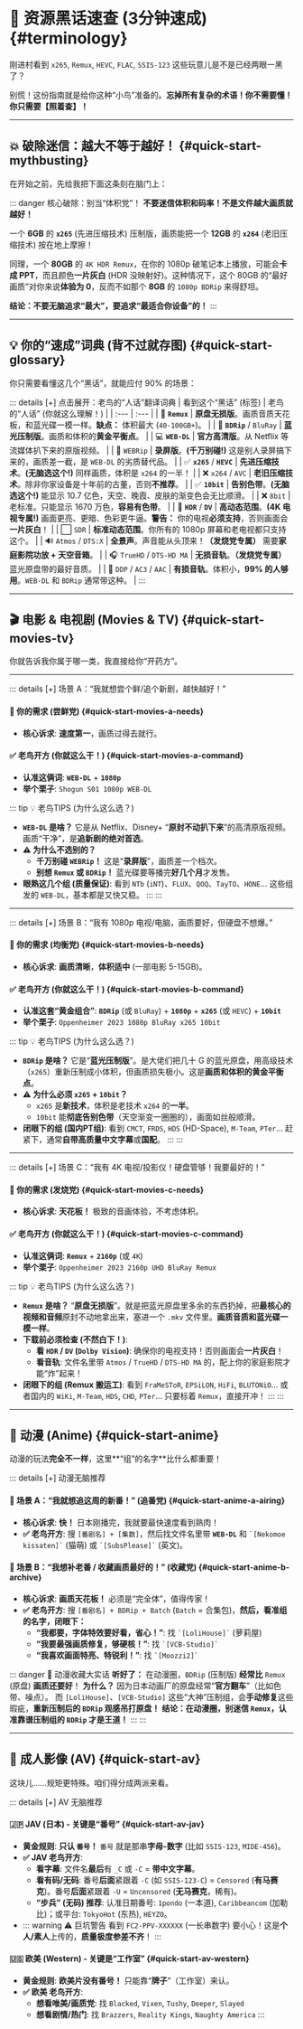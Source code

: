 # 💬 资源黑话速查 (3分钟速成) {#terminology}

刚进村看到 `x265`, `Remux`, `HEVC`, `FLAC`, `SSIS-123` 这些玩意儿是不是已经两眼一黑了？

别慌！这份指南就是给你这种“小鸟”准备的。**忘掉所有复杂的术语！你不需要懂！你只需要【照着查】！**

---

## 💥 破除迷信：越大不等于越好！ {#quick-start-mythbusting}

在开始之前，先给我把下面这条刻在脑门上：

::: danger 核心破除：别当“体积党”！
**不要迷信体积和码率！不是文件越大画质就越好！**

一个 **6GB** 的 **`x265`** (先进压缩技术) 压制版，画质能把一个 **12GB** 的 **`x264`** (老旧压缩技术) 按在地上摩擦！

同理，一个 **80GB** 的 `4K HDR Remux`，在你的 1080p 破笔记本上播放，可能会**卡成 PPT**，而且颜色**一片灰白** (HDR 没映射好)。这种情况下，这个 80GB 的“最好画质”对你来说**体验为 0**，反而不如那个 **8GB** 的 `1080p BDRip` 来得舒坦。

**结论：不要无脑追求“最大”，要追求“最适合你设备”的！**
:::

---

## 💡 你的“速成”词典 (背不过就存图) {#quick-start-glossary}

你只需要看懂这几个“黑话”，就能应付 90% 的场景：

::: details [+] 点击展开：老鸟的“人话”翻译词典
| 看到这个“黑话” (标签) | 老鸟的“人话” (你就这么理解！) |
| :--- | :--- |
| 💎 **`Remux`** | **原盘无损版**。画质音质天花板，和蓝光碟一模一样。**缺点：** 体积最大 (`40-100GB+`)。 |
| 📀 **`BDRip`** / `BluRay` | **蓝光压制版**。画质和体积的**黄金平衡点**。 |
| 💻 **`WEB-DL`** | **官方高清版**。从 Netflix 等流媒体扒下来的原版视频。 |
| 💩 `WEBRip` | **录屏版**。**(千万别碰!)** 这是别人录屏搞下来的，画质差一截，是 `WEB-DL` 的劣质替代品。 |
| ✅ **`x265`** / **`HEVC`** | **先进压缩技术**。**(无脑选这个!)** 同样画质，体积是 `x264` 的一半！ |
| ❌ `x264` / `AVC` | **老旧压缩技术**。除非你家设备是十年前的古董，否则**不推荐**。 |
| ✅ **`10bit`** | **告别色带**。**(无脑选这个!)** 能显示 10.7 亿色，天空、晚霞、皮肤的渐变色会无比顺滑。 |
| ❌ `8bit` | 老标准。只能显示 1670 万色，**容易有色带**。 |
| 🌈 **`HDR`** / **`DV`** | **高动态范围**。**(4K 电视专属!)** 画面更亮、更暗、色彩更牛逼。**警告：** 你的电视**必须支持**，否则画面会**一片灰白**！ |
| ⬜️ `SDR` | **标准动态范围**。你所有的 1080p 屏幕和老电视都只支持这个。 |
| 🔊 `Atmos` / `DTS:X` | **全景声**。声音能从头顶来！**（发烧党专属）** 需要**家庭影院功放 + 天空音箱**。 |
| 🎧 `TrueHD` / `DTS-HD MA` | **无损音轨**。**（发烧党专属）** 蓝光原盘带的最好音质。 |
| 🎵 `DDP` / `AC3` / `AAC` | **有损音轨**。体积小，**99% 的人够用**。`WEB-DL` 和 `BDRip` 通常带这种。 |
:::

---
## 🎬 电影 & 电视剧 (Movies & TV) {#quick-start-movies-tv}

你就告诉我你属于哪一类，我直接给你“开药方”。

---

::: details [+] 场景 A：“我就想尝个鲜/追个新剧，越快越好！”
#### 🎯 你的需求 (尝鲜党) {#quick-start-movies-a-needs}
* **核心诉求**: **速度第一**，画质过得去就行。

#### ✅ 老鸟开方 (你就这么干！) {#quick-start-movies-a-command}
* **认准这俩词**: **`WEB-DL`** + **`1080p`**
* **举个栗子**: `Shogun S01 1080p WEB-DL`

::: tip 💡 老鸟TIPS (为什么这么选？)
* **`WEB-DL` 是啥？** 它是从 Netflix、Disney+ “**原封不动扒下来**”的高清原版视频。画质“干净”，是**追新剧的绝对首选**。
* **⚠️ 为什么不选别的？**
    * **千万别碰 `WEBRip`！** 这是“**录屏版**”，画质差一个档次。
    * **别想 `Remux` 或 `BDRip`！** 蓝光碟要等播完**好几个月**才发售。
* **眼熟这几个组 (质量保证)**: 看到 `NTb` (`iNT`)、`FLUX`、`QOQ`、`TayTO`、`HONE`... 这些组发的 `WEB-DL`，基本都是又快又稳。
:::
:::

---

::: details [+] 场景 B：“我有 1080p 电视/电脑，画质要好，但硬盘不想爆。”
#### 🎯 你的需求 (均衡党) {#quick-start-movies-b-needs}
* **核心诉求**: **画质清晰**，**体积适中** (一部电影 5-15GB)。

#### ✅ 老鸟开方 (你就这么干！) {#quick-start-movies-b-command}
* **认准这套“黄金组合”**: **`BDRip`** (或 `BluRay`) + **`1080p`** + **`x265`** (或 `HEVC`) + **`10bit`**
* **举个栗子**: `Oppenheimer 2023 1080p BluRay x265 10bit`

::: tip 💡 老鸟TIPS (为什么这么选？)
* **`BDRip` 是啥？** 它是“**蓝光压制版**”。是大佬们把几十 G 的蓝光原盘，用高级技术（`x265`）重新压制成小体积，但画质损失极小。这是**画质和体积的黄金平衡点**。
* **⚠️ 为什么必须 `x265` + `10bit`？**
    * `x265` 是**新技术**，体积是老技术 `x264` 的**一半**。
    * `10bit` 能**彻底告别色带**（天空渐变一圈圈的），画面如丝般顺滑。
* **闭眼下的组 (国内PT组)**: 看到 `CMCT`, `FRDS`, `HDS` (HD-Space), `M-Team`, `PTer`... 赶紧下，通常**自带高质量中文字幕**或**国配**。
:::
:::

---

::: details [+] 场景 C：“我有 4K 电视/投影仪！硬盘管够！我要最好的！”
#### 🎯 你的需求 (发烧党) {#quick-start-movies-c-needs}
* **核心诉求**: **天花板！** 极致的音画体验，不考虑体积。

#### ✅ 老鸟开方 (你就这么干！) {#quick-start-movies-c-command}
* **认准这俩词**: **`Remux`** + **`2160p`** (或 `4K`)
* **举个栗子**: `Oppenheimer 2023 2160p UHD BluRay Remux`

::: tip 💡 老鸟TIPS (为什么这么选？)
* **`Remux` 是啥？** “**原盘无损版**”。就是把蓝光原盘里多余的东西扔掉，把**最核心的视频和音频**原封不动地拿出来，塞进一个 `.mkv` 文件里。**画质音质和蓝光碟一模一样**。
* **下载前必须检查 (不然白下！)**:
    * **看 `HDR` / `DV` (`Dolby Vision`)**: 确保你的电视支持！否则画面会**一片灰白**！
    * **看音轨**: 文件名里带 `Atmos` / `TrueHD` / `DTS-HD MA` 的，配上你的家庭影院才能“炸”起来！
* **闭眼下的组 (Remux 搬运工)**: 看到 `FraMeSToR`, `EPSiLON`, `HiFi`, `BLUTONiO`... 或者国内的 `WiKi`, `M-Team`, `HDS`, `CHD`, `PTer`... 只要标着 `Remux`，直接开冲！
:::
:::

---

## 🌸 动漫 (Anime) {#quick-start-anime}

动漫的玩法**完全不一样**，这里**“组”的名字**比什么都重要！

::: details [+] 动漫无脑推荐
#### 🎯 场景 A：“我就想追这周的新番！” (追番党) {#quick-start-anime-a-airing}
* **核心诉求**: **快！** 日本刚播完，我就要最快速度看到熟肉！
* **✅ 老鸟开方**: 搜 `[番剧名] + [集数]`，然后找文件名里带 **`WEB-DL`** 和 `` `[Nekomoe kissaten]` `` (猫萌) 或 `` `[SubsPlease]` `` (英文)。

#### 🎯 场景 B：“我想补老番 / 收藏画质最好的！” (收藏党) {#quick-start-anime-b-archive}
* **核心诉求**: **画质天花板！** 必须是“完全体”，值得传家！
* **✅ 老鸟开方**: 搜 `[番剧名] + BDRip + Batch` (`Batch` = 合集包)，**然后，看准组的名字，闭眼下：**
    * **“我都要，字体特效要好看，省心！”**: 找 `` `[LoliHouse]` `` (萝莉屋)
    * **“我要最强画质修复，够硬核！”**: 找 `` `[VCB-Studio]` ``
    * **“我喜欢画面特亮、特锐利！”**: 找 `` `[Moozzi2]` ``

::: danger 🚨 动漫收藏大实话
**听好了：** 在动漫圈，`BDRip` (压制版) **经常比** `Remux` (原盘) **画质还要好**！
**为什么？** 因为日本动画厂的原盘经常“**官方翻车**”（比如色带、噪点）。
而 `[LoliHouse]`、`[VCB-Studio]` 这些“大神”压制组，会**手动修复**这些瑕疵，**重新压制后的 `BDRip` 观感吊打原盘！**
**结论：在动漫圈，别迷信 `Remux`，认准靠谱压制组的 `BDRip` 才是王道！**
:::
:::

---

## 🔞 成人影像 (AV) {#quick-start-av}

这块儿……规矩更特殊。咱们得分成两派来看。

::: details [+] AV 无脑推荐
#### 🇯🇵 JAV (日本) - 关键是“番号” {#quick-start-av-jav}
* **黄金规则**: **只认 `番号`！** `番号` 就是那串**字母-数字** (比如 `SSIS-123`, `MIDE-456`)。
* **✅ JAV 老鸟开方**:
    * **看字幕**: 文件名**最后**有 `_C` 或 `-C` = **带中文字幕**。
    * **看有码/无码**: 番号**后面**紧跟着 `-C` (如 `SSIS-123-C`) = `Censored` (**有马赛克**)。番号**后面**紧跟着 `-U` = `Uncensored` (**无马赛克**，稀有)。
    * **“步兵” (无码) 推荐**: 认准日期番号: `1pondo` (一本道), `Caribbeancom` (加勒比)；或平台: `TokyoHot` (东热), `HEYZO`。
* ::: warning ⚠️ 巨坑警告
    看到 `FC2-PPV-XXXXXX` (一长串数字) 要小心！这是**个人/素人**上传的，**质量极度参差不齐**！
    :::

#### 🇺🇸 欧美 (Western) - 关键是“工作室” {#quick-start-av-western}
* **黄金规则**: **欧美片没有番号！** 只能靠“**牌子**”（工作室）来认。
* **✅ 欧美 老鸟开方**:
    * **想看唯美/画质党**: 找 `Blacked`, `Vixen`, `Tushy`, `Deeper`, `Slayed`
    * **想看剧情/热门**: 找 `Brazzers`, `Reality Kings`, `Naughty America`
:::